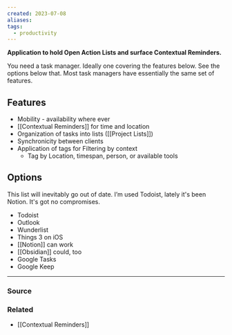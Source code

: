 ```yaml
---
created: 2023-07-08
aliases: 
tags:
  - productivity
---
```

**Application to hold Open Action Lists and surface Contextual Reminders.**

You need a task manager. Ideally one covering the features below. See the options below that. Most task managers have essentially the same set of features.

## Features

- Mobility - availability where ever
- [[Contextual Reminders]] for time and location
- Organization of tasks into lists ([[Project Lists]])
- Synchronicity between clients
- Application of tags for Filtering by context
    - Tag by Location, timespan, person, or available tools

## Options

This list will inevitably go out of date. I’m used Todoist, lately it's been Notion. It's got no compromises.

- Todoist
- Outlook
- Wunderlist
- Things 3 on iOS
- [[Notion]] can work
- [[Obsidian]] could, too
- Google Tasks
- Google Keep

---
### Source

### Related
- [[Contextual Reminders]]
